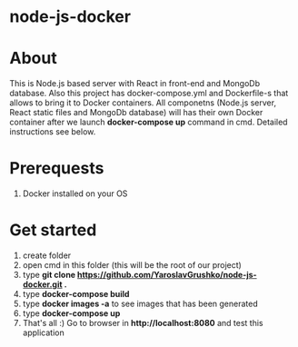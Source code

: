 # node-js-docker
# About  
This is Node.js based server with React in front-end and MongoDb database. Also this project has docker-compose.yml and Dockerfile-s that allows to bring it to Docker containers. All componetns (Node.js server, React static files and MongoDb database) will has their own Docker container after we launch **docker-compose up** command in cmd. Detailed instructions see below.
# Prerequests  
1. Docker installed on your OS
# Get started
1. create folder
2. open cmd in this folder (this will be the root of our project)
3. type **git clone https://github.com/YaroslavGrushko/node-js-docker.git .**
3. type **docker-compose build**
4. type **docker images -a** to see images that has been generated
5. type **docker-compose up**
6. That's all :) Go to browser in **http://localhost:8080** and test this application
